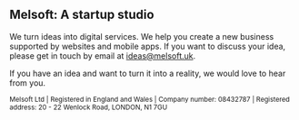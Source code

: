 ## Melsoft: A startup studio

We turn ideas into digital services. We help you create a new business supported by websites and mobile apps. If you want to discuss your idea, please get in touch by email at ideas@melsoft.uk.

If you have an idea and want to turn it into a reality, we would love to hear from you.

<sup>Melsoft Ltd | Registered in England and Wales | Company number: 08432787 | Registered address: 20 - 22 Wenlock Road, LONDON, N1 7GU</sup>
